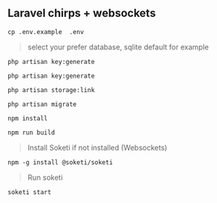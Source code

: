 ## Laravel chirps + websockets

```
cp .env.example  .env
```

> select your prefer database, sqlite default for example

```
php artisan key:generate
```


```
php artisan key:generate
```

```
php artisan storage:link
```


```
php artisan migrate
```


```
npm install
```


```
npm run build
```

> Install Soketi if not installed (Websockets)

```
npm -g install @soketi/soketi
```

> Run soketi


```
soketi start
```
